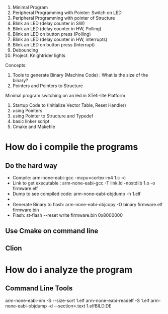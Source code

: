 1. Minimal Program
2. Peripheral Programming with Pointer: Switch on LED
3. Peripheral Programming with pointer of Structure
4. Blink an LED (delay counter in SW)
5. Blink an LED (delay counter in HW, Polling)
6. Blink an LED on button press (Polling)
7. Blink an LED (delay counter in HW, interrupts)
8. Blink an LED on button press (Interrupt)
9. Debouncing
10. Project: Knightrider lights

Concepts:
1. Tools to generate Binary (Machine Code) : What is the size of the binary?
2. Pointers and Pointers to Structure

Minimal program switching on an led in STefi-lite Platform
1. Startup Code to (Initialize Vector Table, Reset Handler)
2. using Pointers
3. using Pointer to Structure and Typedef
4. basic linker script 
5. Cmake and Makefile

# How do i compile the programs
## Do the hard way

* Compile: arm-none-eabi-gcc -mcpu=cortex-m4 1.c -c
* Link to get executable : arm-none-eabi-gcc -T link.ld -nostdlib 1.o -o firmware.elf
* Dump to see compiled code: arm-none-eabi-objdump -h 1.elf
* 
* Generate Binary to flash: arm-none-eabi-objcopy -O binary firmware.elf firmware.bin
* Flash: st-flash --reset write firmware.bin 0x8000000

## Use Cmake on command line


## Clion

# How do i analyze the program

## Command Line Tools
arm-none-eabi-nm -S --size-sort 1.elf
arm-none-eabi-readelf -S 1.elf
arm-none-eabi-objdump -d --section=.text 1.elfBILD.DE
